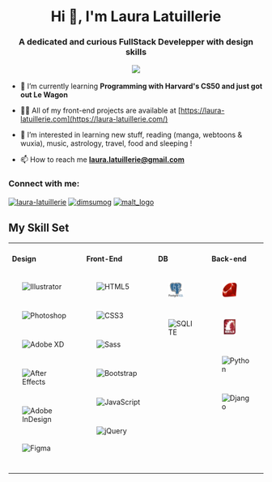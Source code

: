 <h1 align="center">Hi 👋, I'm Laura Latuillerie</h1>
<h3 align="center">A dedicated and curious FullStack Develepper with design skills</h3>
<p align="center">
<a href="https://laura-latuillerie.fr">
  <img src="https://res.cloudinary.com/laura-latuillerie/image/upload/v1666105264/mini_room_q4coiy.png" width="50%">
  </a></p>
 
- 🌱 I’m currently learning **Programming with Harvard's CS50 and just got out Le Wagon**

- 👨‍💻 All of my front-end projects are available at [https://laura-latuillerie.com](https://laura-latuillerie.com/)

- 👀 I’m interested in learning new stuff, reading (manga, webtoons & wuxia), music, astrology, travel, food and sleeping !

- 📫 How to reach me **laura.latuillerie@gmail.com**

<h3 align="left">Connect with me:</h3>
<p align="left">
<a href="https://linkedin.com/in/laura-latuillerie" target="blank"><img align="center" src="https://raw.githubusercontent.com/rahuldkjain/github-profile-readme-generator/master/src/images/icons/Social/linked-in-alt.svg" alt="laura-latuillerie" height="30" width="40" /></a>
<a href="https://instagram.com/dimsumog" target="blank"><img align="center" src="https://raw.githubusercontent.com/rahuldkjain/github-profile-readme-generator/master/src/images/icons/Social/instagram.svg" alt="dimsumog" height="30" width="40" /></a>
<a href="https://www.malt.fr/profile/laural)" target="blank"><img align="center" src="https://play-lh.googleusercontent.com/pCYfqB1v-c9Phmvjxji_v37Lf1l59fg1pIy17PztwmS2yoRvGtNAgHZlOHQf0AQo_MZv" alt="malt_logo" height="40" width="40" /></a>
</p>


## My Skill Set  
<table><tr><td valign="top">

#### Design  
<div align="left">  
<img style="margin: 20px" src="https://profilinator.rishav.dev/skills-assets/adobe_illustrator-icon.svg" alt="Illustrator" height="30" />  
<img style="margin: 20px" src="https://profilinator.rishav.dev/skills-assets/photoshop-plain.svg" alt="Photoshop" height="30" />  
<img style="margin: 20px" src="https://profilinator.rishav.dev/skills-assets/adobexd.png" alt="Adobe XD" height="30" />  
<img style="margin: 20px" src="https://profilinator.rishav.dev/skills-assets/aftereffects.png" alt="After Effects" height="30" />  
 <img style="margin: 20px" src="https://profilinator.rishav.dev/skills-assets/adobeindesign.svg" alt="Adobe InDesign" height="30" />
<img style="margin: 20px" src="https://profilinator.rishav.dev/skills-assets/figma-icon.svg" alt="Figma" height="30" />  
</div>
<br/>
</td><td valign="top">

####  Front-End  
<div align="left">  
<img style="margin: 20px" src="https://profilinator.rishav.dev/skills-assets/html5-original-wordmark.svg" alt="HTML5" height="30" />  
<img style="margin: 20px" src="https://profilinator.rishav.dev/skills-assets/css3-original-wordmark.svg" alt="CSS3" height="30" />  
<img style="margin: 20px" src="https://profilinator.rishav.dev/skills-assets/sass-original.svg" alt="Sass" height="30" />  
<img style="margin: 20px" src="https://profilinator.rishav.dev/skills-assets/bootstrap-plain.svg" alt="Bootstrap" height="30" />  
<img style="margin: 20px" src="https://profilinator.rishav.dev/skills-assets/javascript-original.svg" alt="JavaScript" height="30" />  
<img style="margin: 20px" src="https://profilinator.rishav.dev/skills-assets/jquery.png" alt="jQuery" height="30" />  
</div>
<br/>
</td><td valign="top">
  
#### DB 
<div align="left">  
<img style="margin: 20px" src="https://raw.githubusercontent.com/devicons/devicon/master/icons/postgresql/postgresql-original-wordmark.svg" alt="PostgreSQL Icon" height="30" />  
<img style="margin: 20px" src="https://www.vectorlogo.zone/logos/sqlite/sqlite-icon.svg" alt="SQLITE" height="30" />
</div>
<br/>
</td><td valign="top">

####  Back-end  
<div align="left">
<img style="margin: 20px" src="https://raw.githubusercontent.com/devicons/devicon/master/icons/ruby/ruby-original.svg" alt="Ruby" height="30" />  
<img style="margin: 20px" src="https://raw.githubusercontent.com/devicons/devicon/master/icons/rails/rails-original-wordmark.svg" alt="Rails" height="30" />  
<img style="margin: 20px" src="https://profilinator.rishav.dev/skills-assets/python-original.svg" alt="Python" height="30" />  
<img style="margin: 20px" src="https://profilinator.rishav.dev/skills-assets/django-original.svg" alt="Django" height="30" />  
</div>
<br/>
</td></tr></table>  
